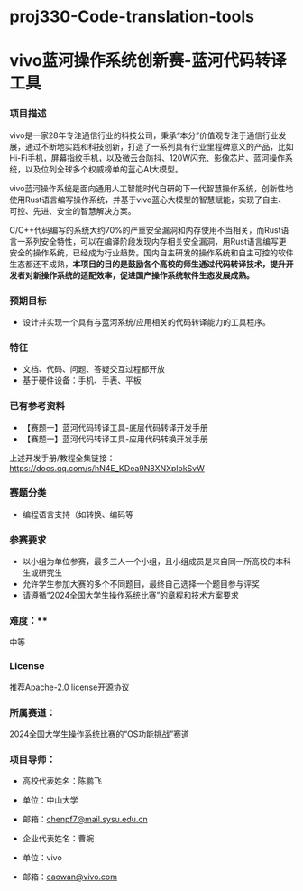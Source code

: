 # proj330-Code-translation-tools
# vivo蓝河操作系统创新赛-蓝河代码转译工具

### 项目描述

   vivo是一家28年专注通信行业的科技公司，秉承“本分”价值观专注于通信行业发展，通过不断地实践和科技创新，打造了一系列具有行业里程碑意义的产品，比如Hi-Fi手机，屏幕指纹手机，以及微云台防抖、120W闪充、影像芯片、蓝河操作系统，以及位列全球多个权威榜单的蓝心AI大模型。

   vivo蓝河操作系统是面向通用人工智能时代自研的下一代智慧操作系统，创新性地使用Rust语言编写操作系统，并基于vivo蓝心大模型的智慧赋能，实现了自主、可控、先进、安全的智慧解决方案。

   C/C++代码编写的系统大约70%的严重安全漏洞和内存使用不当相关，而Rust语言一系列安全特性，可以在编译阶段发现内存相关安全漏洞，用Rust语言编写更安全的操作系统，已经成为行业趋势。国内自主研发的操作系统和自主可控的软件生态都还不成熟，**本项目的目的是鼓励各个高校的师生通过代码转译技术，提升开发者对新操作系统的适配效率，促进国产操作系统软件生态发展成熟。**

### 预期目标

   - 设计并实现一个具有与蓝河系统/应用相关的代码转译能力的工具程序。

### 特征
   - 文档、代码、问题、答疑交互过程都开放
   - 基于硬件设备：手机、手表、平板

### 已有参考资料

   - 【赛题一】蓝河代码转译工具-底层代码转译开发手册
   - 【赛题一】蓝河代码转译工具-应用代码转换开发手册
   
   上述开发手册/教程全集链接：  https://docs.qq.com/s/hN4E_KDea9N8XNXplokSvW

### 赛题分类

   -  编程语言支持（如转换、编码等
   
### 参赛要求

   - 以小组为单位参赛，最多三人一个小组，且小组成员是来自同一所高校的本科生或研究生
   - 允许学生参加大赛的多个不同题目，最终自己选择一个题目参与评奖
   - 请遵循“2024全国大学生操作系统比赛”的章程和技术方案要求

### 难度：**

   中等

### License

   推荐Apache-2.0  license开源协议

### 所属赛道：

   2024全国大学生操作系统比赛的“OS功能挑战”赛道

### 项目导师：
- 高校代表姓名：陈鹏飞
- 单位：中山大学
- 邮箱：chenpf7@mail.sysu.edu.cn


- 企业代表姓名：曹婉
- 单位：vivo
- 邮箱：caowan@vivo.com
